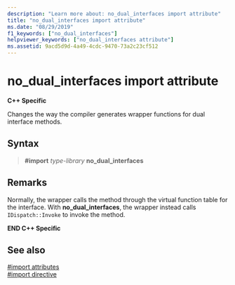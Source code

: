 ```yaml
---
description: "Learn more about: no_dual_interfaces import attribute"
title: "no_dual_interfaces import attribute"
ms.date: "08/29/2019"
f1_keywords: ["no_dual_interfaces"]
helpviewer_keywords: ["no_dual_interfaces attribute"]
ms.assetid: 9acd5d9d-4a49-4cdc-9470-73a2c23cf512
---
```

# no_dual_interfaces import attribute

**C++ Specific**

Changes the way the compiler generates wrapper functions for dual interface methods.

## Syntax

> **#import** *type-library* **no_dual_interfaces**

## Remarks

Normally, the wrapper calls the method through the virtual function table for the interface. With **no_dual_interfaces**, the wrapper instead calls `IDispatch::Invoke` to invoke the method.

**END C++ Specific**

## See also

[#import attributes](../preprocessor/hash-import-attributes-cpp.md)\
[#import directive](../preprocessor/hash-import-directive-cpp.md)
